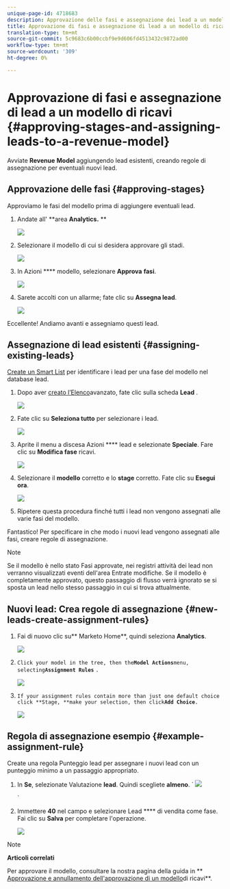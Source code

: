 ```yaml
---
unique-page-id: 4718683
description: Approvazione delle fasi e assegnazione dei lead a un modello di ricavi - Documenti Marketo - Documentazione prodotto
title: Approvazione di fasi e assegnazione di lead a un modello di ricavi
translation-type: tm+mt
source-git-commit: 5c9683c6b00ccbf9e9d606fd4513432c9872ad00
workflow-type: tm+mt
source-wordcount: '309'
ht-degree: 0%

---
```



# Approvazione di fasi e assegnazione di lead a un modello di ricavi {#approving-stages-and-assigning-leads-to-a-revenue-model}

Avviate **Revenue** **Model** aggiungendo lead esistenti, creando regole di assegnazione per eventuali nuovi lead.

## Approvazione delle fasi {#approving-stages}

Approviamo le fasi del modello prima di aggiungere eventuali lead.

1. Andate all&#39; **area **Analytics.** **

   ![](assets/image2015-4-28-17-3a8-3a8.png)

1. Selezionare il modello di cui si desidera approvare gli stadi.

   ![](assets/image2015-4-28-17-3a10-3a3.png)

1. In Azioni **** modello, selezionare **Approva** **fasi**.

   ![](assets/image2015-4-28-17-3a12-3a37.png)

1. Sarete accolti con un allarme; fate clic su **Assegna lead**.

   ![](assets/image2015-4-28-17-3a5-3a39.png)

Eccellente! Andiamo avanti e assegniamo questi lead.

## Assegnazione di lead esistenti {#assigning-existing-leads}

[Create un Smart List](../../../../product-docs/core-marketo-concepts/smart-lists-and-static-lists/creating-a-smart-list/create-a-smart-list.md) per identificare i lead per una fase del modello nel database lead.

1. Dopo aver [creato l’Elenco](../../../../product-docs/core-marketo-concepts/smart-lists-and-static-lists/creating-a-smart-list/create-a-smart-list.md)avanzato, fate clic sulla scheda **Lead** .

   ![](assets/image2015-4-29-11-3a37-3a30.png)

1. Fate clic su **Seleziona tutto** per selezionare i lead.

   ![](assets/image2015-4-29-11-3a39-3a39.png)

1. Aprite il menu a discesa Azioni **** lead e selezionate **Speciale**. Fare clic su **Modifica fase** ricavi.

   ![](assets/image2015-4-29-11-3a40-3a38.png)

1. Selezionare il **modello** corretto e lo **stage** corretto. Fate clic su **Esegui ora**.

   ![](assets/image2015-4-29-11-3a43-3a41.png)

1. Ripetere questa procedura finché tutti i lead non vengono assegnati alle varie fasi del modello.

Fantastico! Per specificare in che modo i nuovi lead vengono assegnati alle fasi, creare regole di assegnazione.

>[!NOTE]
>
>Se il modello è nello stato Fasi approvate, nei registri attività dei lead non verranno visualizzati eventi dell&#39;area Entrate modifiche. Se il modello è completamente approvato, questo passaggio di flusso verrà ignorato se si sposta un lead nello stesso passaggio in cui si trova attualmente.

## Nuovi lead: Crea regole di assegnazione  {#new-leads-create-assignment-rules}

1. Fai di nuovo clic su** Marketo Home**, quindi seleziona **Analytics**.

   ![](assets/image2015-4-28-17-3a8-3a8.png)

1. `Click your model in the tree, then the`**`Model Actions`**`menu, selecting`**`Assignment Rules`** `.`

   ![](assets/image2015-4-29-11-3a52-3a17.png)

1. `If your assignment rules contain more than just one default choice click **Stage, **make your selection, then click`**`Add Choice`**`.`

   ![](assets/image2015-4-29-12-3a5-3a46.png)

## Regola di assegnazione esempio {#example-assignment-rule}

Create una regola Punteggio lead per assegnare i nuovi lead con un punteggio minimo a un passaggio appropriato.

1. In **Se**, selezionate Valutazione **lead**. Quindi scegliete **almeno**.
` ![](assets/image2015-4-29-13-3a27-3a8.png)

   `

1. Immettere **40** nel campo e selezionare Lead **** di vendita come fase. Fai clic su **Salva** per completare l&#39;operazione.

   ![](assets/image2015-4-29-14-3a4-3a23.png)

>[!NOTE]
>
>**Articoli correlati**
>
>Per approvare il modello, consultare la nostra pagina della guida in ** [Approvazione e annullamento dell&#39;approvazione di un modello](approve-unapprove-a-revenue-model.md)di ricavi**.

